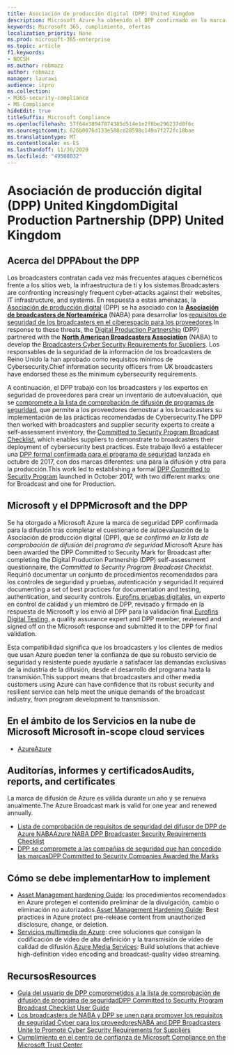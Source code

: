```yaml
---
title: Asociación de producción digital (DPP) United Kingdom
description: Microsoft Azure ha obtenido el DPP confirmado en la marca de seguridad para la difusión.
keywords: Microsoft 365, cumplimiento, ofertas
localization_priority: None
ms.prod: microsoft-365-enterprise
ms.topic: article
f1.keywords:
- NOCSH
ms.author: robmazz
author: robmazz
manager: laurawi
audience: itpro
ms.collection:
- M365-security-compliance
- MS-Compliance
hideEdit: true
titleSuffix: Microsoft Compliance
ms.openlocfilehash: 57f64e38947874385d514e1e2f8be296237d8f6c
ms.sourcegitcommit: 626b0076d133e588cd28598c149a7f272fc18bae
ms.translationtype: MT
ms.contentlocale: es-ES
ms.lasthandoff: 11/30/2020
ms.locfileid: "49508032"
---
```

# <a name="digital-production-partnership-dpp-united-kingdom"></a><span data-ttu-id="ff7d0-104">Asociación de producción digital (DPP) United Kingdom</span><span class="sxs-lookup"><span data-stu-id="ff7d0-104">Digital Production Partnership (DPP) United Kingdom</span></span>

## <a name="about-the-dpp"></a><span data-ttu-id="ff7d0-105">Acerca del DPP</span><span class="sxs-lookup"><span data-stu-id="ff7d0-105">About the DPP</span></span>

<span data-ttu-id="ff7d0-106">Los broadcasters contratan cada vez más frecuentes ataques cibernéticos frente a los sitios web, la infraestructura de ti y los sistemas.</span><span class="sxs-lookup"><span data-stu-id="ff7d0-106">Broadcasters are confronting increasingly frequent cyber-attacks against their websites, IT infrastructure, and systems.</span></span> <span data-ttu-id="ff7d0-107">En respuesta a estas amenazas, la [Asociación de producción digital](https://www.thedpp.com/) (DPP) se ha asociado con la [**Asociación de broadcasters de Norteamérica**](https://nabanet.com/) (NABA) para desarrollar los [requisitos de seguridad de los broadcasters en el ciberespacio para los proveedores](https://nabanet.com/wp-content/uploads/2017/08/NABA_DPP_CyberSecurity_Requirements_3.pdf).</span><span class="sxs-lookup"><span data-stu-id="ff7d0-107">In response to these threats, the [Digital Production Partnership](https://www.thedpp.com/) (DPP) partnered with the [**North American Broadcasters Association**](https://nabanet.com/) (NABA) to develop the [Broadcasters Cyber Security Requirements for Suppliers](https://nabanet.com/wp-content/uploads/2017/08/NABA_DPP_CyberSecurity_Requirements_3.pdf).</span></span> <span data-ttu-id="ff7d0-108">Los responsables de la seguridad de la información de los broadcasters de Reino Unido la han aprobado como requisitos mínimos de Cybersecurity.</span><span class="sxs-lookup"><span data-stu-id="ff7d0-108">Chief information security officers from UK broadcasters have endorsed these as the minimum cybersecurity requirements.</span></span>  
  
<span data-ttu-id="ff7d0-109">A continuación, el DPP trabajó con los broadcasters y los expertos en seguridad de proveedores para crear un inventario de autoevaluación, que se [compromete a la lista de comprobación de difusión de programas de seguridad](https://dpp-assets.s3.amazonaws.com/wp-content/uploads/2017/10/CTS_BroadcastChecklist.xlsx), que permite a los proveedores demostrar a los broadcasters su implementación de las prácticas recomendadas de Cybersecurity.</span><span class="sxs-lookup"><span data-stu-id="ff7d0-109">The DPP then worked with broadcasters and supplier security experts to create a self-assessment inventory, the [Committed to Security Program Broadcast Checklist](https://dpp-assets.s3.amazonaws.com/wp-content/uploads/2017/10/CTS_BroadcastChecklist.xlsx), which enables suppliers to demonstrate to broadcasters their deployment of cybersecurity best practices.</span></span> <span data-ttu-id="ff7d0-110">Este trabajo llevó a establecer una [DPP formal confirmada para el programa de seguridad](https://www.thedpp.com/tech/security/committed-to-security/) lanzada en octubre de 2017, con dos marcas diferentes: una para la difusión y otra para la producción.</span><span class="sxs-lookup"><span data-stu-id="ff7d0-110">This work led to establishing a formal [DPP Committed to Security Program](https://www.thedpp.com/tech/security/committed-to-security/) launched in October 2017, with two different marks: one for Broadcast and one for Production.</span></span>

## <a name="microsoft-and-the-dpp"></a><span data-ttu-id="ff7d0-111">Microsoft y el DPP</span><span class="sxs-lookup"><span data-stu-id="ff7d0-111">Microsoft and the DPP</span></span>

<span data-ttu-id="ff7d0-112">Se ha otorgado a Microsoft Azure la marca de seguridad DPP confirmada para la difusión tras completar el cuestionario de autoevaluación de la Asociación de producción digital (DPP), que *se confirmó en la lista de comprobación de difusión del programa de seguridad*.</span><span class="sxs-lookup"><span data-stu-id="ff7d0-112">Microsoft Azure has been awarded the DPP Committed to Security Mark for Broadcast after completing the Digital Production Partnership (DPP) self-assessment questionnaire, the *Committed to Security Program Broadcast Checklist*.</span></span> <span data-ttu-id="ff7d0-113">Requirió documentar un conjunto de procedimientos recomendados para los controles de seguridad y pruebas, autenticación y seguridad.</span><span class="sxs-lookup"><span data-stu-id="ff7d0-113">It required documenting a set of best practices for documentation and testing, authentication, and security controls.</span></span> <span data-ttu-id="ff7d0-114">[Eurofins pruebas digitales](https://www.eurofins-digitaltesting.com/), un experto en control de calidad y un miembro de DPP, revisado y firmado en la respuesta de Microsoft y los envió al DPP para la validación final.</span><span class="sxs-lookup"><span data-stu-id="ff7d0-114">[Eurofins Digital Testing](https://www.eurofins-digitaltesting.com/), a quality assurance expert and DPP member, reviewed and signed off on the Microsoft response and submitted it to the DPP for final validation.</span></span>  
  
<span data-ttu-id="ff7d0-115">Esta compatibilidad significa que los broadcasters y los clientes de medios que usan Azure pueden tener la confianza de que su robusto servicio de seguridad y resistente puede ayudarle a satisfacer las demandas exclusivas de la industria de la difusión, desde el desarrollo del programa hasta la transmisión.</span><span class="sxs-lookup"><span data-stu-id="ff7d0-115">This support means that broadcasters and other media customers using Azure can have confidence that its robust security and resilient service can help meet the unique demands of the broadcast industry, from program development to transmission.</span></span>

## <a name="microsoft-in-scope-cloud-services"></a><span data-ttu-id="ff7d0-116">En el ámbito de los Servicios en la nube de Microsoft </span><span class="sxs-lookup"><span data-stu-id="ff7d0-116">Microsoft in-scope cloud services</span></span>

- [<span data-ttu-id="ff7d0-117">Azure</span><span class="sxs-lookup"><span data-stu-id="ff7d0-117">Azure</span></span>](https://aka.ms/AzureCompliance)

## <a name="audits-reports-and-certificates"></a><span data-ttu-id="ff7d0-118">Auditorías, informes y certificados</span><span class="sxs-lookup"><span data-stu-id="ff7d0-118">Audits, reports, and certificates</span></span>

<span data-ttu-id="ff7d0-119">La marca de difusión de Azure es válida durante un año y se renueva anualmente.</span><span class="sxs-lookup"><span data-stu-id="ff7d0-119">The Azure Broadcast mark is valid for one year and renewed annually.</span></span>

- [<span data-ttu-id="ff7d0-120">Lista de comprobación de requisitos de seguridad del difusor de DPP de Azure NABA</span><span class="sxs-lookup"><span data-stu-id="ff7d0-120">Azure NABA DPP Broadcaster Security Requirements Checklist</span></span>](https://aka.ms/Azure-CTS-Broadcast-Checklist)
- [<span data-ttu-id="ff7d0-121">DPP se compromete a las compañías de seguridad que han concedido las marcas</span><span class="sxs-lookup"><span data-stu-id="ff7d0-121">DPP Committed to Security Companies Awarded the Marks</span></span>](https://aka.ms/Azure-Asset-Mgmt)

## <a name="how-to-implement"></a><span data-ttu-id="ff7d0-122">Cómo se debe implementar</span><span class="sxs-lookup"><span data-stu-id="ff7d0-122">How to implement</span></span>

- <span data-ttu-id="ff7d0-123">[Asset Management hardening Guide](https://aka.ms/Azure-Asset-Mgmt): los procedimientos recomendados en Azure protegen el contenido preliminar de la divulgación, cambio o eliminación no autorizados.</span><span class="sxs-lookup"><span data-stu-id="ff7d0-123">[Asset Management Hardening Guide](https://aka.ms/Azure-Asset-Mgmt): Best practices in Azure protect pre-release content from unauthorized disclosure, change, or deletion.</span></span>
- <span data-ttu-id="ff7d0-124">[Servicios multimedia de Azure](https://docs.microsoft.com/azure/media-services/): cree soluciones que consigan la codificación de vídeo de alta definición y la transmisión de vídeo de calidad de difusión.</span><span class="sxs-lookup"><span data-stu-id="ff7d0-124">[Azure Media Services](https://docs.microsoft.com/azure/media-services/): Build solutions that achieve high-definition video encoding and broadcast-quality video streaming.</span></span>

## <a name="resources"></a><span data-ttu-id="ff7d0-125">Recursos</span><span class="sxs-lookup"><span data-stu-id="ff7d0-125">Resources</span></span>

- [<span data-ttu-id="ff7d0-126">Guía del usuario de DPP comprometidos a la lista de comprobación de difusión de programa de seguridad</span><span class="sxs-lookup"><span data-stu-id="ff7d0-126">DPP Committed to Security Program Broadcast Checklist User Guide</span></span>](https://dpp-assets.s3.amazonaws.com/wp-content/uploads/2017/10/CTS_BroadcastChecklistUserGuide.pdf)
- [<span data-ttu-id="ff7d0-127">Los broadcasters de NABA y DPP se unen para promover los requisitos de seguridad Cyber para los proveedores</span><span class="sxs-lookup"><span data-stu-id="ff7d0-127">NABA and DPP Broadcasters Unite to Promote Cyber Security Requirements for Suppliers</span></span>](https://nabanet.com/wp-content/uploads/2017/08/NABAcaster-Issue_26.pdf)
- [<span data-ttu-id="ff7d0-128">Cumplimiento en el centro de confianza de Microsoft </span><span class="sxs-lookup"><span data-stu-id="ff7d0-128">Compliance on the Microsoft Trust Center</span></span>](https://www.microsoft.com/trust-center/compliance/compliance-overview)
